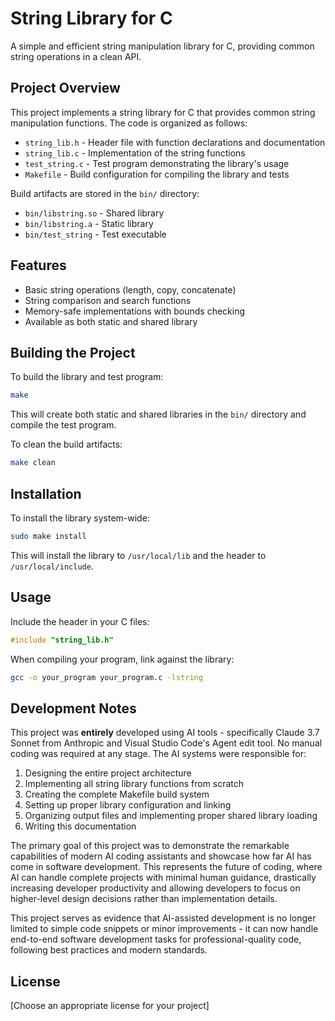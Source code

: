 # String Library for C

A simple and efficient string manipulation library for C, providing common string operations in a clean API.

## Project Overview

This project implements a string library for C that provides common string manipulation functions. The code is organized as follows:

- `string_lib.h` - Header file with function declarations and documentation
- `string_lib.c` - Implementation of the string functions
- `test_string.c` - Test program demonstrating the library's usage
- `Makefile` - Build configuration for compiling the library and tests

Build artifacts are stored in the `bin/` directory:
- `bin/libstring.so` - Shared library
- `bin/libstring.a` - Static library
- `bin/test_string` - Test executable

## Features

- Basic string operations (length, copy, concatenate)
- String comparison and search functions
- Memory-safe implementations with bounds checking
- Available as both static and shared library

## Building the Project

To build the library and test program:

```bash
make
```

This will create both static and shared libraries in the `bin/` directory and compile the test program.

To clean the build artifacts:

```bash
make clean
```

## Installation

To install the library system-wide:

```bash
sudo make install
```

This will install the library to `/usr/local/lib` and the header to `/usr/local/include`.

## Usage

Include the header in your C files:

```c
#include "string_lib.h"
```

When compiling your program, link against the library:

```bash
gcc -o your_program your_program.c -lstring
```

## Development Notes

This project was **entirely** developed using AI tools - specifically Claude 3.7 Sonnet from Anthropic and Visual Studio Code's Agent edit tool. No manual coding was required at any stage. The AI systems were responsible for:

1. Designing the entire project architecture
2. Implementing all string library functions from scratch
3. Creating the complete Makefile build system
4. Setting up proper library configuration and linking
5. Organizing output files and implementing proper shared library loading
6. Writing this documentation

The primary goal of this project was to demonstrate the remarkable capabilities of modern AI coding assistants and showcase how far AI has come in software development. This represents the future of coding, where AI can handle complete projects with minimal human guidance, drastically increasing developer productivity and allowing developers to focus on higher-level design decisions rather than implementation details.

This project serves as evidence that AI-assisted development is no longer limited to simple code snippets or minor improvements - it can now handle end-to-end software development tasks for professional-quality code, following best practices and modern standards.

## License

[Choose an appropriate license for your project]